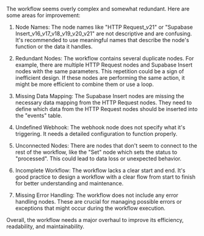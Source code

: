 The workflow seems overly complex and somewhat redundant. Here are some areas for improvement:

1. Node Names: The node names like "HTTP Request_v21" or "Supabase Insert_v16_v17_v18_v19_v20_v21" are not descriptive and are confusing. It's recommended to use meaningful names that describe the node's function or the data it handles.

2. Redundant Nodes: The workflow contains several duplicate nodes. For example, there are multiple HTTP Request nodes and Supabase Insert nodes with the same parameters. This repetition could be a sign of inefficient design. If these nodes are performing the same action, it might be more efficient to combine them or use a loop.

3. Missing Data Mapping: The Supabase Insert nodes are missing the necessary data mapping from the HTTP Request nodes. They need to define which data from the HTTP Request nodes should be inserted into the "events" table.

4. Undefined Webhook: The webhook node does not specify what it's triggering. It needs a detailed configuration to function properly.

5. Unconnected Nodes: There are nodes that don't seem to connect to the rest of the workflow, like the "Set" node which sets the status to "processed". This could lead to data loss or unexpected behavior.

6. Incomplete Workflow: The workflow lacks a clear start and end. It's good practice to design a workflow with a clear flow from start to finish for better understanding and maintenance.

7. Missing Error Handling: The workflow does not include any error handling nodes. These are crucial for managing possible errors or exceptions that might occur during the workflow execution.

Overall, the workflow needs a major overhaul to improve its efficiency, readability, and maintainability.